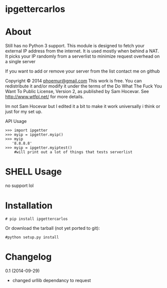 ipgettercarlos
=========

About
=========
Still has no Python 3 support.
This module is designed to fetch your external IP address from the internet.
It is used mostly when behind a NAT.
It picks your IP randomly from a serverlist to minimize request overhead on a single server

If you want to add or remove your server from the list contact me on github

Copyright © 2014 phoemur@gmail.com
This work is free. You can redistribute it and/or modify it under the
terms of the Do What The Fuck You Want To Public License, Version 2,
as published by Sam Hocevar. See http://www.wtfpl.net/ for more details.

Im not Sam Hocevar but I edited it a bit to make it work universally i think or just for my set up.

API Usage

    >>> import ipgetter
    >>> myip = ipgetter.myip()
    >>> myip
       '8.8.8.8'
    >>> myip = ipgetter.myiptest()
    	#will print out a lot of things that tests serverlist


SHELL Usage
=========

no support lol

Installation
=========

	# pip install ipgettercarlos

Or download the tarball (not yet ported to git):
	
	#python setup.py install

Changelog
=========

0.1 (2014-09-29)
 * changed urllib dependancy to request
